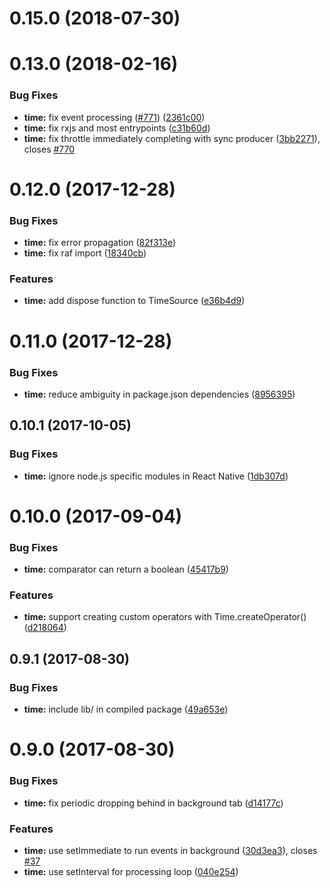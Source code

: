 <a name="0.15.0"></a>
# 0.15.0 (2018-07-30)



<a name="0.13.0"></a>
# 0.13.0 (2018-02-16)


### Bug Fixes

* **time:** fix event processing ([#771](https://github.com//cyclejs/cyclejs/issues/771)) ([2361c00](https://github.com/cyclejs/cyclejs/commit/2361c00))
* **time:** fix rxjs and most entrypoints ([c31b60d](https://github.com/cyclejs/cyclejs/commit/c31b60d))
* **time:** fix throttle immediately completing with sync producer ([3bb2271](https://github.com/cyclejs/cyclejs/commit/3bb2271)), closes [#770](https://github.com/cyclejs/cyclejs/issues/770)



<a name="0.12.0"></a>
# 0.12.0 (2017-12-28)


### Bug Fixes

* **time:** fix error propagation ([82f313e](https://github.com/cyclejs/cyclejs/commit/82f313e))
* **time:** fix raf import ([18340cb](https://github.com/cyclejs/cyclejs/commit/18340cb))


### Features

* **time:** add dispose function to TimeSource ([e36b4d9](https://github.com/cyclejs/cyclejs/commit/e36b4d9))



<a name="0.11.0"></a>
# 0.11.0 (2017-12-28)


### Bug Fixes

* **time:** reduce ambiguity in package.json dependencies ([8956395](https://github.com/cyclejs/cyclejs/commit/8956395))



<a name="0.10.1"></a>
## 0.10.1 (2017-10-05)


### Bug Fixes

* **time:** ignore node.js specific modules in React Native ([1db307d](https://github.com/cyclejs/cyclejs/commit/1db307d))



<a name="0.10.0"></a>
# 0.10.0 (2017-09-04)


### Bug Fixes

* **time:** comparator can return a boolean ([45417b9](https://github.com/cyclejs/cyclejs/commit/45417b9))


### Features

* **time:** support creating custom operators with Time.createOperator() ([d218064](https://github.com/cyclejs/cyclejs/commit/d218064))



<a name="0.9.1"></a>
## 0.9.1 (2017-08-30)


### Bug Fixes

* **time:** include lib/ in compiled package ([49a653e](https://github.com/cyclejs/cyclejs/commit/49a653e))



<a name="0.9.0"></a>
# 0.9.0 (2017-08-30)


### Bug Fixes

* **time:** fix periodic dropping behind in background tab ([d14177c](https://github.com/cyclejs/cyclejs/commit/d14177c))


### Features

* **time:** use setImmediate to run events in background ([30d3ea3](https://github.com/cyclejs/cyclejs/commit/30d3ea3)), closes [#37](https://github.com/cyclejs/cyclejs/issues/37)
* **time:** use setInterval for processing loop ([040e254](https://github.com/cyclejs/cyclejs/commit/040e254))



